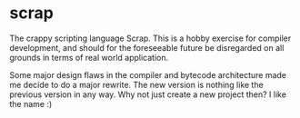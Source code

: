 scrap
=====

The crappy scripting language Scrap. This is a hobby exercise for 
compiler development, and should for the foreseeable future  be 
disregarded on all grounds in terms of real world application.

Some major design flaws in the compiler and bytecode architecture made 
me decide to do a major rewrite. The new version is nothing like the 
previous version in any way. Why not just create a new project then?
I like the name :) 
